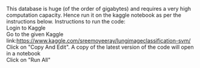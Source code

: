 This database is huge (of the order of gigabytes) and requires a very high computation capacity. Hence run it on the kaggle notebook as per the instructions below.
Instructions to run the code: <br/>
Login to Kaggle <br/>
Go to the given Kaggle link:https://www.kaggle.com/sreemoyeeray/lungimageclassification-svm/ <br/>
Click on "Copy And Edit". A copy of the latest version of the code will open in a notebook  <br/>
Click on "Run All"
